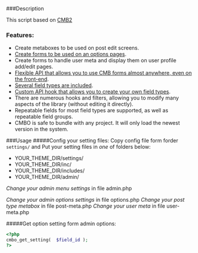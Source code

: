 ###Description

This script based on [CMB2](https://github.com/WebDevStudios/CMB2)

### Features:

* Create metaboxes to be used on post edit screens.
* [Create forms to be used on an options pages](https://github.com/WebDevStudios/CMB2/wiki/Using-CMB-to-create-an-Admin-Theme-Options-Page).
* Create forms to handle user meta and display them on user profile add/edit pages.
* [Flexible API that allows you to use CMB forms almost anywhere, even on the front-end](https://github.com/WebDevStudios/CMB2/wiki/Bringing-Metaboxes-to-the-Front-end).
* [Several field types are included](https://github.com/WebDevStudios/CMB2/wiki/Field-Types).
* [Custom API hook that allows you to create your own field types](https://github.com/WebDevStudios/CMB2/wiki/Adding-your-own-field-types).
* There are numerous hooks and filters, allowing you to modify many aspects of the library (without editing it directly).
* Repeatable fields for most field types are supported, as well as repeatable field groups.
* CMBO is safe to bundle with any project. It will only load the newest version in the system.


###Usage
#####Config your setting files:
Copy config file form forder `settings/` and Put your setting files in *one* of folders below:

- YOUR_THEME_DIR/settings/
- YOUR_THEME_DIR/inc/
- YOUR_THEME_DIR/includes/
- YOUR_THEME_DIR/admin/

*Change your admin menu settings* in file admin.php

*Change your admin options settings* in file options.php
*Change your post type metabox* in file post-meta.php
*Change your user meta* in file user-meta.php



#####Get option setting form admin options:

```php
<?php 
cmbo_get_setting(  $field_id );
?>
```
